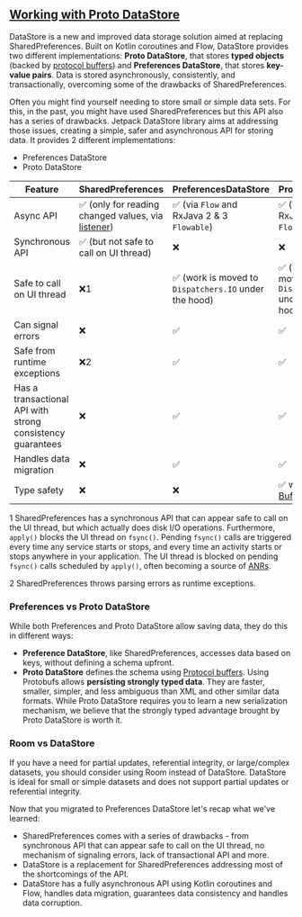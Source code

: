 ## [Working with Proto DataStore](https://developer.android.com/codelabs/android-proto-datastore)

DataStore is a new and improved data storage solution aimed at replacing SharedPreferences. Built on Kotlin coroutines and Flow, DataStore provides two different implementations: **Proto DataStore**, that stores **typed objects** (backed by [protocol buffers](https://developers.google.com/protocol-buffers)) and **Preferences DataStore**, that stores **key-value pairs**. Data is stored asynchronously, consistently, and transactionally, overcoming some of the drawbacks of SharedPreferences.

Often you might find yourself needing to store small or simple data sets. For this, in the past, you might have used SharedPreferences but this API also has a series of drawbacks. Jetpack DataStore library aims at addressing those issues, creating a simple, safer and asynchronous API for storing data. It provides 2 different implementations:

- Preferences DataStore
- Proto DataStore

| **Feature**                                                | **SharedPreferences**                                        | **PreferencesDataStore**                             | **ProtoDataStore**                                           |
| ---------------------------------------------------------- | ------------------------------------------------------------ | ---------------------------------------------------- | ------------------------------------------------------------ |
| Async API                                                  | ✅ (only for reading changed values, via [listener](https://developer.android.com/reference/android/content/SharedPreferences.OnSharedPreferenceChangeListener)) | ✅ (via `Flow` and RxJava 2 & 3 `Flowable`)           | ✅ (via `Flow` and RxJava 2 & 3 `Flowable`)                   |
| Synchronous API                                            | ✅ (but not safe to call on UI thread)                        | ❌                                                    | ❌                                                            |
| Safe to call on UI thread                                  | ❌1                                                           | ✅ (work is moved to `Dispatchers.IO` under the hood) | ✅ (work is moved to `Dispatchers.IO` under the hood)         |
| Can signal errors                                          | ❌                                                            | ✅                                                    | ✅                                                            |
| Safe from runtime exceptions                               | ❌2                                                           | ✅                                                    | ✅                                                            |
| Has a transactional API with strong consistency guarantees | ❌                                                            | ✅                                                    | ✅                                                            |
| Handles data migration                                     | ❌                                                            | ✅                                                    | ✅                                                            |
| Type safety                                                | ❌                                                            | ❌                                                    | ✅ with [Protocol Buffers](https://developers.google.com/protocol-buffers) |

1 SharedPreferences has a synchronous API that can appear safe to call on the UI thread, but which actually does disk I/O operations. Furthermore, `apply()` blocks the UI thread on `fsync()`. Pending `fsync()` calls are triggered every time any service starts or stops, and every time an activity starts or stops anywhere in your application. The UI thread is blocked on pending `fsync()` calls scheduled by `apply()`, often becoming a source of [ANRs](https://developer.android.com/topic/performance/vitals/anr).

2 SharedPreferences throws parsing errors as runtime exceptions.

### Preferences vs Proto DataStore

While both Preferences and Proto DataStore allow saving data, they do this in different ways:

- **Preference DataStore**, like SharedPreferences, accesses data based on keys, without defining a schema upfront.
- **Proto DataStore** defines the schema using [Protocol buffers](https://developers.google.com/protocol-buffers). Using Protobufs allows **persisting strongly typed data**. They are faster, smaller, simpler, and less ambiguous than XML and other similar data formats. While Proto DataStore requires you to learn a new serialization mechanism, we believe that the strongly typed advantage brought by Proto DataStore is worth it.

### **Room vs DataStore**

If you have a need for partial updates, referential integrity, or large/complex datasets, you should consider using Room instead of DataStore. DataStore is ideal for small or simple datasets and does not support partial updates or referential integrity.

Now that you migrated to Preferences DataStore let's recap what we've learned:

- SharedPreferences comes with a series of drawbacks - from synchronous API that can appear safe to call on the UI thread, no mechanism of signaling errors, lack of transactional API and more.
- DataStore is a replacement for SharedPreferences addressing most of the shortcomings of the API.
- DataStore has a fully asynchronous API using Kotlin coroutines and Flow, handles data migration, guarantees data consistency and handles data corruption.